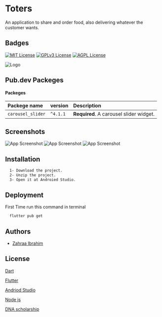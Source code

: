 
# Toters

An application to share and order food,
also delivering whatever the customer wants.


## Badges


[![MIT License](https://img.shields.io/badge/Dart-2.1-blue)](https://choosealicense.com/licenses/mit/)
[![GPLv3 License](https://img.shields.io/badge/Flutter-3.3.2-9cf)](https://opensource.org/licenses/)
[![AGPL License](https://img.shields.io/badge/Node%20js-16.17.0-green)](http://www.gnu.org/licenses/agpl-3.0)

![Logo](https://th.bing.com/th/id/R.b0fc49c5dd848a5f3f5399b9de9ef943?rik=AQ1CNoMl3EsiBg&riu=http%3a%2f%2fbeirutdigitaldistrict.s3.amazonaws.com%2fblog%2f5848_1555505316_8164_1554129405_toters-logo.png&ehk=jrp81wgfQlKHDE2ROxSIX4HoZd%2bIE4l7uv%2fcaGvYBAg%3d&risl=&pid=ImgRaw&r=0)


## Pub.dev Packeges

#### Packeges


| Packege name | version     | Description                |
| :-------- | :------- | :------------------------- |
| `carousel_slider` | `^4.1.1` | **Required**. A carousel slider widget. |


## Screenshots

![App Screenshot](https://c.top4top.io/p_2453i48va1.jpg)
![App Screenshot](https://d.top4top.io/p_2453hs21w2.jpg)
![App Screenshot](https://e.top4top.io/p_2453wvmsi3.jpg)


## Installation


```bash
  1- Download the project.
  2- Unzip the project.
  3- Open it at Androied Studio.
```

## Deployment

First Time run this command in terminal
```bash
  flutter pub get
```


## Authors

- [Zahraa Ibrahim](https://github.com/zahrra55)


## License

[Dart](https://dart.dev/)

[Flutter](https://flutter.dev/)

[Andriod Studio](https://developer.android.com/studio/)

[Node js](https://nodejs.org/en/)

[DNA scholarship](https://dnascholarship.com/)

